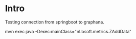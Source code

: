 # Intro
Testing connection from springboot to graphana.

mvn exec:java -Dexec:mainClass="nl.bsoft.metrics.ZAddData"
